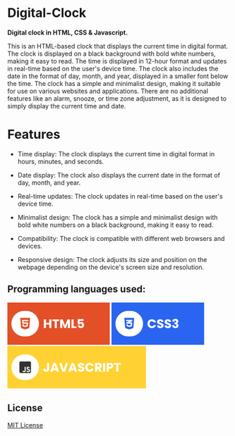 # Digital-Clock
**Digital clock in HTML, CSS & Javascript.** <br />

This is an HTML-based clock that displays the current time in digital format. The clock is displayed on a black background with bold white numbers, making it easy to read. The time is displayed in 12-hour format and updates in real-time based on the user's device time. The clock also includes the date in the format of day, month, and year, displayed in a smaller font below the time. The clock has a simple and minimalist design, making it suitable for use on various websites and applications. There are no additional features like an alarm, snooze, or time zone adjustment, as it is designed to simply display the current time and date.

# Features
* Time display: The clock displays the current time in digital format in hours, minutes, and seconds.

* Date display: The clock also displays the current date in the format of day, month, and year.

* Real-time updates: The clock updates in real-time based on the user's device time.

* Minimalist design: The clock has a simple and minimalist design with bold white numbers on a black background, making it easy to read.

* Compatibility: The clock is compatible with different web browsers and devices.

* Responsive design: The clock adjusts its size and position on the webpage depending on the device's screen size and resolution.

## Programming languages used:

![HTML5](./assets/html.svg) ![CSS](./assets/css.svg) ![JAVASCRIPT](./assets/javascript.svg)

## License

[MIT License](https://choosealicense.com/licenses/mit/)
